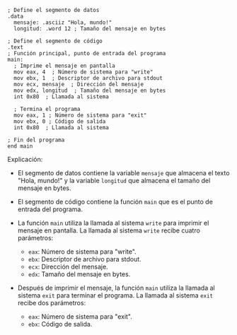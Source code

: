 ```assembly
; Define el segmento de datos
.data
  mensaje: .asciiz "Hola, mundo!"
  longitud: .word 12 ; Tamaño del mensaje en bytes

; Define el segmento de código
.text
; Función principal, punto de entrada del programa
main:
  ; Imprime el mensaje en pantalla
  mov eax, 4  ; Número de sistema para "write"
  mov ebx, 1  ; Descriptor de archivo para stdout
  mov ecx, mensaje  ; Dirección del mensaje
  mov edx, longitud  ; Tamaño del mensaje en bytes
  int 0x80  ; Llamada al sistema

  ; Termina el programa
  mov eax, 1 ; Número de sistema para "exit"
  mov ebx, 0 ; Código de salida
  int 0x80  ; Llamada al sistema

; Fin del programa
end main
```

Explicación:

* El segmento de datos contiene la variable `mensaje` que almacena el texto "Hola, mundo!" y la variable `longitud` que almacena el tamaño del mensaje en bytes.
* El segmento de código contiene la función `main` que es el punto de entrada del programa.
* La función `main` utiliza la llamada al sistema `write` para imprimir el mensaje en pantalla. La llamada al sistema `write` recibe cuatro parámetros:

  * `eax`: Número de sistema para "write".
  * `ebx`: Descriptor de archivo para stdout.
  * `ecx`: Dirección del mensaje.
  * `edx`: Tamaño del mensaje en bytes.

* Después de imprimir el mensaje, la función `main` utiliza la llamada al sistema `exit` para terminar el programa. La llamada al sistema `exit` recibe dos parámetros:

  * `eax`: Número de sistema para "exit".
  * `ebx`: Código de salida.